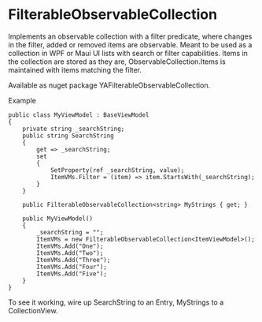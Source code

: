 # FilterableObservableCollection
Implements an observable collection with a filter predicate, where
changes in the filter, added or removed items are observable.
Meant to be used as a collection in WPF or Maui UI lists with search or filter capabilities.
Items in the collection are stored as they are, ObservableCollection.Items is
maintained with items matching the filter.

Available as nuget package YAFilterableObservableCollection.

Example

    public class MyViewModel : BaseViewModel
    {
        private string _searchString;
        public string SearchString
        {
            get => _searchString;
            set
            {
                SetProperty(ref _searchString, value);
                ItemVMs.Filter = (item) => item.StartsWith(_searchString);
            }
        }

        public FilterableObservableCollection<string> MyStrings { get; }

        public MyViewModel()
        {
            _searchString = "";
            ItemVMs = new FilterableObservableCollection<ItemViewModel>();
            ItemVMs.Add("One");
            ItemVMs.Add("Two");
            ItemVMs.Add("Three");
            ItemVMs.Add("Four");
            ItemVMs.Add("Five");
        }
    }

To see it working, wire up SearchString to an Entry, MyStrings to a CollectionView.
